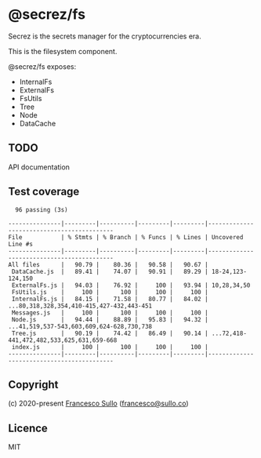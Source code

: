 # @secrez/fs

Secrez is the secrets manager for the cryptocurrencies era.

This is the filesystem component.

@secrez/fs exposes:

* InternalFs
* ExternalFs
* FsUtils
* Tree
* Node
* DataCache


## TODO

API documentation

## Test coverage

```
  96 passing (3s)

---------------|---------|----------|---------|---------|-------------------------------------------
File           | % Stmts | % Branch | % Funcs | % Lines | Uncovered Line #s                         
---------------|---------|----------|---------|---------|-------------------------------------------
All files      |   90.79 |    80.36 |   90.58 |   90.67 |                                           
 DataCache.js  |   89.41 |    74.07 |   90.91 |   89.29 | 18-24,123-124,150                         
 ExternalFs.js |   94.03 |    76.92 |     100 |   93.94 | 10,28,34,50                               
 FsUtils.js    |     100 |      100 |     100 |     100 |                                           
 InternalFs.js |   84.15 |    71.58 |   80.77 |   84.02 | ...80,318,328,354,410-415,427-432,443-451 
 Messages.js   |     100 |      100 |     100 |     100 |                                           
 Node.js       |   94.44 |    88.89 |   95.83 |   94.32 | ...41,519,537-543,603,609,624-628,730,738 
 Tree.js       |   90.19 |    74.42 |   86.49 |   90.14 | ...72,418-441,472,482,533,625,631,659-668 
 index.js      |     100 |      100 |     100 |     100 |                                           
---------------|---------|----------|---------|---------|-------------------------------------------
```


## Copyright

(c) 2020-present [Francesco Sullo](https://francesco.sullo.co) (<francesco@sullo.co>)

## Licence

MIT

